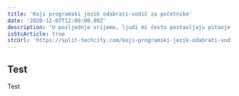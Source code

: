 ```yaml
---
title: 'Koji programski jezik odabrati-vodič za početnike'
date: '2020-12-07T12:00:00.00Z'
description: 'U posljednje vrijeme, ljudi mi često postavljaju pitanje: „koji programski jezik se danas najviše isplati...'
isStcArticle: true
stcUrl: 'https://split-techcity.com/koji-programski-jezik-odabrati-vodic-za-pocetnike'
---
```


## Test

Test
